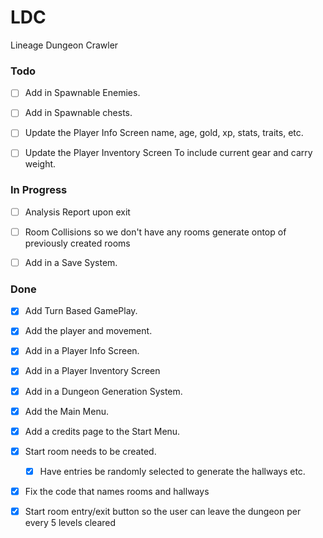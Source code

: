 # LDC
Lineage Dungeon Crawler

### Todo

- [ ] Add in Spawnable Enemies.

- [ ] Add in Spawnable chests.

- [ ] Update the Player Info Screen name, age, gold, xp, stats, traits, etc.

- [ ] Update the Player Inventory Screen To include current gear and carry weight.

### In Progress

- [ ] Analysis Report upon exit

- [ ] Room Collisions so we don't have any rooms generate ontop of previously created rooms

- [ ] Add in a Save System.

### Done

- [X] Add Turn Based GamePlay.

- [X] Add the player and movement.

- [X] Add in a Player Info Screen.

- [X] Add in a Player Inventory Screen

- [X] Add in a Dungeon Generation System.

- [X] Add the Main Menu.

- [X] Add a credits page to the Start Menu.

- [X] Start room needs to be created.
	- [X] Have entries be randomly selected to generate the hallways etc.

- [X] Fix the code that names rooms and hallways

- [X] Start room entry/exit button so the user can leave the dungeon per every 5 levels cleared